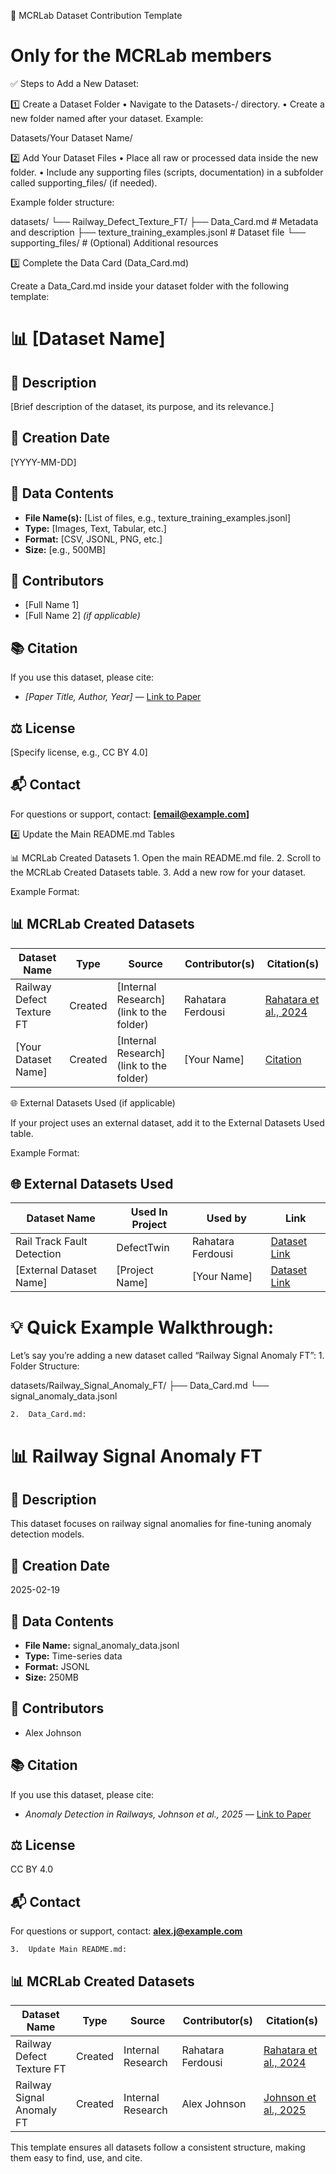 📁 MCRLab Dataset Contribution Template
# Only for the MCRLab members

✅ Steps to Add a New Dataset:

1️⃣ Create a Dataset Folder
	•	Navigate to the Datasets-/ directory.
	•	Create a new folder named after your dataset. 
Example:

Datasets/Your Dataset Name/


2️⃣ Add Your Dataset Files
	•	Place all raw or processed data inside the new folder.
	•	Include any supporting files (scripts, documentation) in a subfolder called supporting_files/ (if needed).

Example folder structure:

datasets/
└── Railway_Defect_Texture_FT/
    ├── Data_Card.md                  # Metadata and description
    ├── texture_training_examples.jsonl # Dataset file
    └── supporting_files/             # (Optional) Additional resources

3️⃣ Complete the Data Card (Data_Card.md)

Create a Data_Card.md inside your dataset folder with the following template:

# 📊 [Dataset Name]

## 📖 Description
[Brief description of the dataset, its purpose, and its relevance.]

## 📅 Creation Date
[YYYY-MM-DD]

## 📁 Data Contents
- **File Name(s):** [List of files, e.g., texture_training_examples.jsonl]
- **Type:** [Images, Text, Tabular, etc.]
- **Format:** [CSV, JSONL, PNG, etc.]
- **Size:** [e.g., 500MB]

## 👥 Contributors
- [Full Name 1]
- [Full Name 2] *(if applicable)*

## 📚 Citation
If you use this dataset, please cite:
- *[Paper Title, Author, Year]* — [Link to Paper](#)

## ⚖️ License
[Specify license, e.g., CC BY 4.0]

## 📬 Contact
For questions or support, contact: **[email@example.com]**

4️⃣ Update the Main README.md Tables

📊 MCRLab Created Datasets
	1.	Open the main README.md file.
	2.	Scroll to the MCRLab Created Datasets table.
	3.	Add a new row for your dataset.

Example Format:

## 📊 **MCRLab Created Datasets**

| Dataset Name               | Type    | Source            | Contributor(s)      | Citation(s)                                      |
|-----------------------------|---------|-------------------|---------------------|--------------------------------------------------|
| Railway Defect Texture FT    | Created | [Internal Research](link to the folder) | Rahatara Ferdousi   | [Rahatara et al., 2024](https://arxiv.org/pdf/2410.18085) |
| [Your Dataset Name]         | Created |[Internal Research](link to the folder) | [Your Name]         | [Citation](#)                                    |

🌐 External Datasets Used (if applicable)

If your project uses an external dataset, add it to the External Datasets Used table.

Example Format:

## 🌐 **External Datasets Used**

| Dataset Name                | Used In Project         | Used by           | Link                                               |
|------------------------------|-------------------------|-------------------|----------------------------------------------------|
| Rail Track Fault Detection   | DefectTwin              | Rahatara Ferdousi | [Dataset Link](https://www.kaggle.com/datasets/salmaneunus/railway-track-fault-detection/data) |
| [External Dataset Name]      | [Project Name]          | [Your Name]       | [Dataset Link](#)                                  |


# 💡 Quick Example Walkthrough:

Let’s say you’re adding a new dataset called “Railway Signal Anomaly FT”:
	1.	Folder Structure:

datasets/Railway_Signal_Anomaly_FT/
├── Data_Card.md
└── signal_anomaly_data.jsonl


	2.	Data_Card.md:

# 📊 Railway Signal Anomaly FT

## 📖 Description
This dataset focuses on railway signal anomalies for fine-tuning anomaly detection models.

## 📅 Creation Date
2025-02-19

## 📁 Data Contents
- **File Name:** signal_anomaly_data.jsonl
- **Type:** Time-series data
- **Format:** JSONL
- **Size:** 250MB

## 👥 Contributors
- Alex Johnson

## 📚 Citation
If you use this dataset, please cite:
- *Anomaly Detection in Railways, Johnson et al., 2025* — [Link to Paper](#)

## ⚖️ License
CC BY 4.0

## 📬 Contact
For questions or support, contact: **alex.j@example.com**


	3.	Update Main README.md:

## 📊 **MCRLab Created Datasets**

| Dataset Name               | Type    | Source            | Contributor(s)      | Citation(s)                                      |
|-----------------------------|---------|-------------------|---------------------|--------------------------------------------------|
| Railway Defect Texture FT    | Created | Internal Research | Rahatara Ferdousi   | [Rahatara et al., 2024](https://arxiv.org/pdf/2410.18085) |
| Railway Signal Anomaly FT    | Created | Internal Research | Alex Johnson        | [Johnson et al., 2025](#)                        |

This template ensures all datasets follow a consistent structure, making them easy to find, use, and cite.
